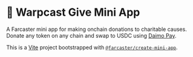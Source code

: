 # 🎁 Warpcast Give Mini App

A Farcaster mini app for making onchain donations to charitable causes. Donate any token on any chain and swap to USDC using [Daimo Pay](https://pay.daimo.com/).

This is a [Vite](https://vitejs.dev) project bootstrapped with [`@farcaster/create-mini-app`](https://github.com/farcasterxyz/frames/tree/main/packages/create-mini-app).
